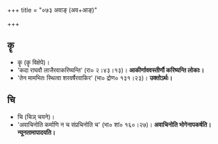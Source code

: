 +++
title = "०७३ अवाङ् (अव+आङ्)"

+++

## कॄ
- कॄ (कॄ विक्षेपे)।
- 'कदा राघवौ लाजैरवाकरिष्यन्ति' (रा० २।४३।१३)। **आकीर्णाववस्तीर्णौ करिष्यन्ति लोकाः।**
- 'तेन मामभितः स्थित्वा शरवर्षैरवाकिर' (भा० द्रोण० १३१।२३)। **उक्तोऽर्थः।**

## चि
- चि (चिञ् चयने)।
- 'अवाचिनोति कर्माणि न च संप्रचिनोति च' (भा० शां० १६०।२७)। **अवाचिनोति भोगेनापकर्षति। न्यूनतामापादयति।**
